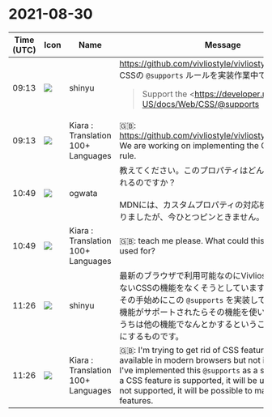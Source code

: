 # 2021-08-30

|Time (UTC)|Icon|Name|Message|
|---|---|---|---|
|09:13|![](https://avatars.slack-edge.com/2018-04-27/354445776386_e258f5ed5ba887b08668_72.jpg)|shinyu|<https://github.com/vivliostyle/vivliostyle.js/issues/730><br>CSSの `@supports` ルールを実装作業中です。<br><blockquote>Support the <https://developer.mozilla.org/en-US/docs/Web/CSS/@supports|Feature queries: the `@supports` rule>.</blockquote>|
|09:13|![](https://avatars.slack-edge.com/2021-08-02/2324149410423_2aa7423c4133ecb9f168_72.png)|Kiara : Translation 100+ Languages|🇬🇧: <https://github.com/vivliostyle/vivliostyle.js/issues/730><br>We are working on implementing the CSS `@supports` rule.|
|10:49|![](https://avatars.slack-edge.com/2019-11-22/845042642576_070441337abaca9fb7b3_72.png)|ogwata|教えてください。このプロパティはどんな用途が考えられるのですか？<br><br>MDNには、カスタムプロパティの対応検査ができるとありましたが、今ひとつピンときません。|
|10:49|![](https://avatars.slack-edge.com/2021-08-02/2324149410423_2aa7423c4133ecb9f168_72.png)|Kiara : Translation 100+ Languages|🇬🇧: teach me please. What could this property be used for?|
|11:26|![](https://avatars.slack-edge.com/2018-04-27/354445776386_e258f5ed5ba887b08668_72.jpg)|shinyu|最新のブラウザで利用可能なのにVivliostyleで利用できないCSSの機能をなくそうとしています。<br>その手始めにこの `@supports` を実装しています。CSSの機能がサポートされたらその機能を使い、未サポートのうちは他の機能でなんとかするということができるようにするものです。|
|11:26|![](https://avatars.slack-edge.com/2021-08-02/2324149410423_2aa7423c4133ecb9f168_72.png)|Kiara : Translation 100+ Languages|🇬🇧: I'm trying to get rid of CSS features that are available in modern browsers but not in Vivliostyle.<br>I've implemented this `@supports` as a starting point. If a CSS feature is supported, it will be used, and if it is not supported, it will be possible to manage with other features.|
